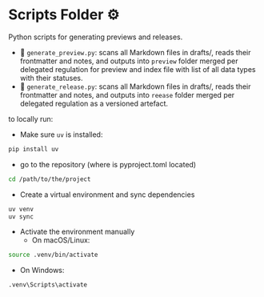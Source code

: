 # Scripts Folder ⚙️

Python scripts for generating previews and releases.

- 🧪 `generate_preview.py`: scans all Markdown files in drafts/, reads their frontmatter and notes, and outputs into `preview` folder merged per delegated regulation for preview and index file with list of all data types with their statuses.
- 🚀 `generate_release.py`: scans all Markdown files in drafts/, reads their frontmatter and notes, and outputs into `reease` folder merged per delegated regulation as a versioned artefact.

to locally run:
- Make sure `uv` is installed:

```bash
pip install uv
```

- go to the repository (where is pyproject.toml located)

```bash
cd /path/to/the/project
```

- Create a virtual environment and sync dependencies
```bash
uv venv
uv sync
```

- Activate the environment manually
  - On macOS/Linux:
```bash
source .venv/bin/activate
```
- On Windows:
```bash
.venv\Scripts\activate
```
